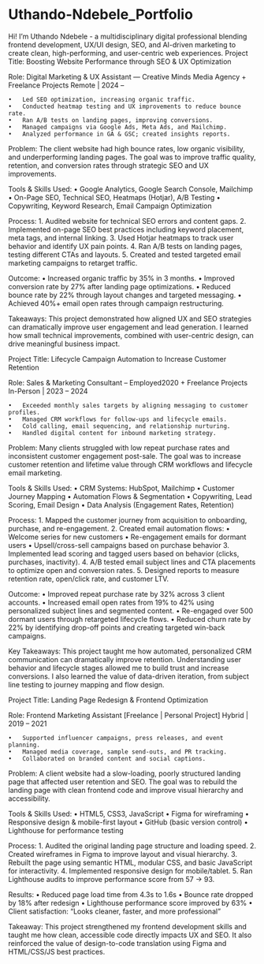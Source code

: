 # Uthando-Ndebele_Portfolio
Hi! I’m Uthando Ndebele - a multidisciplinary digital professional blending frontend development, UX/UI design, SEO, and AI-driven marketing to create clean, high-performing, and user-centric web experiences.
Project Title:
Boosting Website Performance through SEO & UX Optimization

Role:
Digital Marketing & UX Assistant — Creative Minds Media Agency + Freelance Projects
Remote | 2024 – 

	•	Led SEO optimization, increasing organic traffic.
	•	Conducted heatmap testing and UX improvements to reduce bounce rate.
	•	Ran A/B tests on landing pages, improving conversions.
	•	Managed campaigns via Google Ads, Meta Ads, and Mailchimp.
	•	Analyzed performance in GA & GSC; created insights reports.

Problem:
The client website had high bounce rates, low organic visibility, and underperforming landing pages. The goal was to improve traffic quality, retention, and conversion rates through strategic SEO and UX improvements.

Tools & Skills Used:
	•	Google Analytics, Google Search Console, Mailchimp
	•	On-Page SEO, Technical SEO, Heatmaps (Hotjar), A/B Testing
	•	Copywriting, Keyword Research, Email Campaign Optimization

Process:
	1.	Audited website for technical SEO errors and content gaps.
	2.	Implemented on-page SEO best practices including keyword placement, meta tags, and internal linking.
	3.	Used Hotjar heatmaps to track user behavior and identify UX pain points.
	4.	Ran A/B tests on landing pages, testing different CTAs and layouts.
	5.	Created and tested targeted email marketing campaigns to retarget traffic.

Outcome:
	•	Increased organic traffic by 35% in 3 months.
	•	Improved conversion rate by 27% after landing page optimizations.
	•	Reduced bounce rate by 22% through layout changes and targeted messaging.
	•	Achieved 40%+ email open rates through campaign restructuring.

Takeaways:
This project demonstrated how aligned UX and SEO strategies can dramatically improve user engagement and lead generation. I learned how small technical improvements, combined with user-centric design, can drive meaningful business impact.

Project Title: Lifecycle Campaign Automation to Increase Customer Retention

 Role:
Sales & Marketing Consultant – Employed2020 + Freelance Projects
In-Person | 2023 – 2024

	•	Exceeded monthly sales targets by aligning messaging to customer profiles.
	•	Managed CRM workflows for follow-ups and lifecycle emails.
	•	Cold calling, email sequencing, and relationship nurturing.
	•	Handled digital content for inbound marketing strategy.

Problem:
Many clients struggled with low repeat purchase rates and inconsistent customer engagement post-sale. The goal was to increase customer retention and lifetime value through CRM workflows and lifecycle email marketing.

Tools & Skills Used:
	•	CRM Systems: HubSpot, Mailchimp
	•	Customer Journey Mapping
	•	Automation Flows & Segmentation
	•	Copywriting, Lead Scoring, Email Design
	•	Data Analysis (Engagement Rates, Retention)

Process:
	1.	Mapped the customer journey from acquisition to onboarding, purchase, and re-engagement.
	2.	Created email automation flows:
	•	Welcome series for new customers
	•	Re-engagement emails for dormant users
	•	Upsell/cross-sell campaigns based on purchase behavior
	3.	Implemented lead scoring and tagged users based on behavior (clicks, purchases, inactivity).
	4.	A/B tested email subject lines and CTA placements to optimize open and conversion rates.
	5.	Designed reports to measure retention rate, open/click rate, and customer LTV.

Outcome:
	•	Improved repeat purchase rate by 32% across 3 client accounts.
	•	Increased email open rates from 19% to 42% using personalized subject lines and segmented content.
	•	Re-engaged over 500 dormant users through retargeted lifecycle flows.
	•	Reduced churn rate by 22% by identifying drop-off points and creating targeted win-back campaigns.

Key Takeaways:
This project taught me how automated, personalized CRM communication can dramatically improve retention. Understanding user behavior and lifecycle stages allowed me to build trust and increase conversions. I also learned the value of data-driven iteration, from subject line testing to journey mapping and flow design.

Project Title: Landing Page Redesign & Frontend Optimization

Role:
Frontend Marketing Assistant [Freelance | Personal Project]
Hybrid | 2019 – 2021

	•	Supported influencer campaigns, press releases, and event planning.
	•	Managed media coverage, sample send-outs, and PR tracking.
	•	Collaborated on branded content and social captions.

Problem:
A client website had a slow-loading, poorly structured landing page that affected user retention and SEO. The goal was to rebuild the landing page with clean frontend code and improve visual hierarchy and accessibility.

Tools & Skills Used:
	•	HTML5, CSS3, JavaScript
	•	Figma for wireframing
	•	Responsive design & mobile-first layout
	•	GitHub (basic version control)
	•	Lighthouse for performance testing

Process:
	1.	Audited the original landing page structure and loading speed.
	2.	Created wireframes in Figma to improve layout and visual hierarchy.
	3.	Rebuilt the page using semantic HTML, modular CSS, and basic JavaScript for interactivity.
	4.	Implemented responsive design for mobile/tablet.
	5.	Ran Lighthouse audits to improve performance score from 57 → 93.

Results:
	•	Reduced page load time from 4.3s to 1.6s
	•	Bounce rate dropped by 18% after redesign
	•	Lighthouse performance score improved by 63%
	•	Client satisfaction: “Looks cleaner, faster, and more professional”

Takeaway:
This project strengthened my frontend development skills and taught me how clean, accessible code directly impacts UX and SEO. It also reinforced the value of design-to-code translation using Figma and HTML/CSS/JS best practices.
